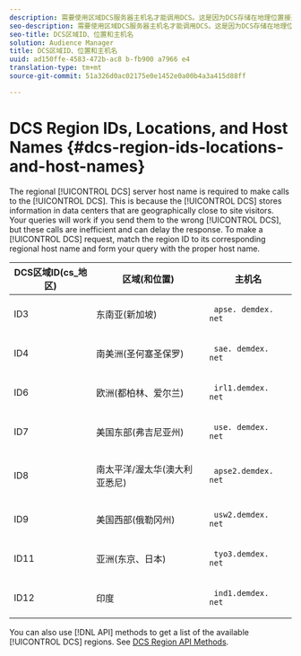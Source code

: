 ```yaml
---
description: 需要使用区域DCS服务器主机名才能调用DCS。这是因为DCS存储在地理位置接近站点访客的数据中心中的信息。如果您将其发送到错误的DCS，则您的查询将工作，但这些调用效率低下，并且可能会延迟响应。要发出DCS请求，请将区域ID与相应的区域主机名匹配，并使用适当的主机名构成查询。
seo-description: 需要使用区域DCS服务器主机名才能调用DCS。这是因为DCS存储在地理位置接近站点访客的数据中心中的信息。如果您将其发送到错误的DCS，则您的查询将工作，但这些调用效率低下，并且可能会延迟响应。要发出DCS请求，请将区域ID与相应的区域主机名匹配，并使用适当的主机名构成查询。
seo-title: DCS区域ID、位置和主机名
solution: Audience Manager
title: DCS区域ID、位置和主机名
uuid: ad150ffe-4583-472b-ac8 b-fb900 a7966 e4
translation-type: tm+mt
source-git-commit: 51a326d0ac02175e0e1452e0a00b4a3a415d88ff

---
```



# DCS Region IDs, Locations, and Host Names {#dcs-region-ids-locations-and-host-names}

The regional [!UICONTROL DCS] server host name is required to make calls to the [!UICONTROL DCS]. This is because the [!UICONTROL DCS] stores information in data centers that are geographically close to site visitors. Your queries will work if you send them to the wrong [!UICONTROL DCS], but these calls are inefficient and can delay the response. To make a [!UICONTROL DCS] request, match the region ID to its corresponding regional host name and form your query with the proper host name.

<table id="table_643212E4F9C64DFF9443904B01D89CB3"> 
 <thead> 
  <tr> 
   <th colname="col1" class="entry"> DCS区域ID(cs_地区) </th> 
   <th colname="col2" class="entry"> 区域(和位置) </th> 
   <th colname="col3" class="entry"> 主机名 </th> 
  </tr> 
 </thead>
 <tbody> 
  <tr> 
   <td colname="col1"> <p>ID3 </p> </td> 
   <td colname="col2"> <p>东南亚(新加坡) </p> </td> 
   <td colname="col3"> <p> <code> apse. demdex. net</code> </p> </td> 
  </tr> 
  <tr> 
   <td colname="col1"> <p>ID4 </p> </td> 
   <td colname="col2"> <p>南美洲(圣何塞圣保罗) </p> </td> 
   <td colname="col3"> <p> <code> sae. demdex. net</code> </p> </td> 
  </tr> 
  <tr> 
   <td colname="col1"> <p>ID6 </p> </td> 
   <td colname="col2"> <p>欧洲(都柏林、爱尔兰) </p> </td> 
   <td colname="col3"> <p> <code> irl1.demdex. net</code> </p> </td> 
  </tr> 
  <tr> 
   <td colname="col1"> <p>ID7 </p> </td> 
   <td colname="col2"> <p>美国东部(弗吉尼亚州) </p> </td> 
   <td colname="col3"> <p> <code> use. demdex. net</code> </p> </td> 
  </tr> 
  <tr> 
   <td colname="col1"> <p>ID8 </p> </td> 
   <td colname="col2"> <p>南太平洋/渥太华(澳大利亚悉尼) </p> </td> 
   <td colname="col3"> <p> <code> apse2.demdex. net</code> </p> </td> 
  </tr> 
  <tr> 
   <td colname="col1"> <p>ID9 </p> </td> 
   <td colname="col2"> <p>美国西部(俄勒冈州) </p> </td> 
   <td colname="col3"> <p> <code> usw2.demdex. net</code> </p> </td> 
  </tr> 
  <tr> 
   <td colname="col1"> <p>ID11 </p> </td> 
   <td colname="col2"> <p>亚洲(东京、日本) </p> </td> 
   <td colname="col3"> <p> <code> tyo3.demdex. net</code> </p> </td> 
  </tr>
  <tr> 
   <td colname="col1"> <p>ID12 </p> </td> 
   <td colname="col2"> <p>印度 </p> </td> 
   <td colname="col3"> <p> <code> ind1.demdex. net</code> </p> </td> 
  </tr> 
 </tbody> 
</table>

You can also use [!DNL API] methods to get a list of the available [!UICONTROL DCS] regions. See [DCS Region API Methods](../../../api/rest-api-main/aam-api-dcs-regions.md).